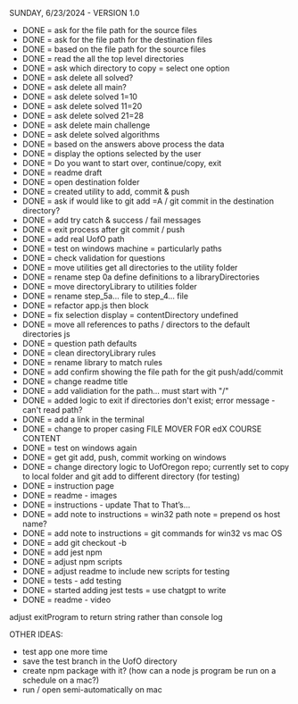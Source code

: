 
SUNDAY, 6/23/2024 - VERSION 1.0
* DONE = ask for the file path for the source files<br>
* DONE = ask for the file path for the destination files<br>
* DONE = based on the file path for the source files<br>
* DONE = read the all the top level directories<br>
* DONE = ask which directory to copy = select one option<br>
* DONE = ask delete all solved?<br>
* DONE = ask delete all main?<br>
* DONE = ask delete solved 1=10<br>
* DONE = ask delete solved 11=20<br>
* DONE = ask delete solved 21=28<br>
* DONE = ask delete main challenge<br>
* DONE = ask delete solved algorithms<br>
* DONE = based on the answers above process the data<br>
* DONE = display the options selected by the user<br>
* DONE = Do you want to start over, continue/copy, exit<br>
* DONE = readme draft<br>
* DONE = open destination folder<br>
* DONE = created utility to add, commit & push<br>
* DONE = ask if would like to git add =A / git commit in the destination directory?<br>
* DONE = add try catch & success / fail messages<br>
* DONE = exit process after git commit / push<br>
* DONE = add real UofO path<br>
* DONE = test on windows machine = particularly paths<br>
* DONE = check validation for questions<br>
* DONE = move utilities get all directories to the utility folder<br>
* DONE = rename step 0a define definitions to a libraryDirectories<br>
* DONE = move directoryLibrary to utilities folder<br>
* DONE = rename step_5a... file to step_4... file<br>
* DONE = refactor app.js then block<br>
* DONE = fix selection display = contentDirectory undefined<br>
* DONE = move all references to paths / directors to the default directories js<br>
* DONE = question path defaults<br>
* DONE = clean directoryLibrary rules<br>
* DONE = rename library to match rules<br>
* DONE = add confirm showing the file path for the git push/add/commit<br>
* DONE = change readme title<br>
* DONE = add validiation for the path... must start with "/"<br>
* DONE = added logic to exit if directories don't exist; error message - can't read path?<br>
* DONE = add a link in the terminal<br>
* DONE = change to proper casing FILE MOVER FOR edX COURSE CONTENT<br>
* DONE = test on windows again<br>
* DONE = get git add, push, commit working on windows<br>
* DONE = change directory logic to UofOregon repo; currently set to copy to local folder and git add to different directory (for testing)<br>
* DONE = instruction page<br>
* DONE = readme - images<br>
* DONE = instructions - update That to That’s…<br>
* DONE = add note to instructions = win32 path note = prepend os host name?<br>
* DONE = add note to instructions = git commands for win32 vs mac OS<br>
* DONE = add git checkout -b <branchName><br>
* DONE = add jest npm<br>
* DONE = adjust npm scripts<br>
* DONE = adjust readme to include new scripts for testing<br>
* DONE = tests - add testing<br>
* DONE = started adding jest tests = use chatgpt to write<br>
* DONE = readme - video<br>

adjust exitProgram to return string rather than console log

OTHER IDEAS:
* test app one more time<br>
* save the test branch in the UofO directory<br>
* create npm package with it? (how can a node js program be run on a schedule on a mac?)<br>
* run / open semi-automatically on mac<br>
